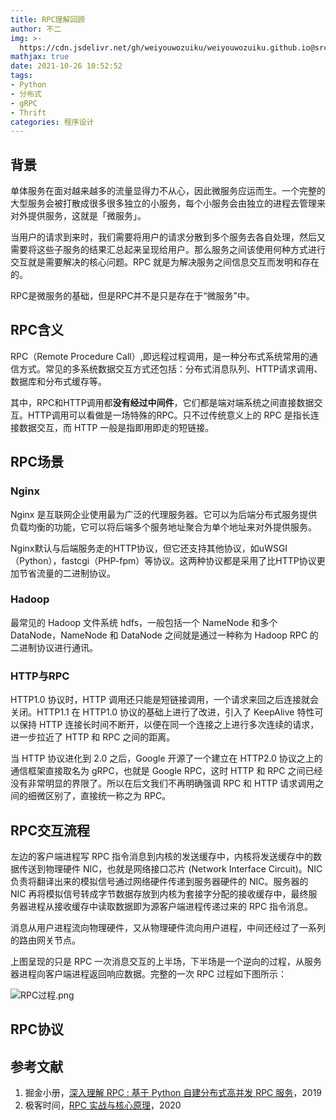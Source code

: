 ```yaml
---
title: RPC理解回顾
author: 不二
img: >-
  https://cdn.jsdelivr.net/gh/weiyouwozuiku/weiyouwozuiku.github.io@src/source/_posts/PageImg/程序设计/RPC.png
mathjax: true
date: 2021-10-26 10:52:52
tags: 
- Python
- 分布式
- gRPC
- Thrift
categories: 程序设计
---
```


## 背景

单体服务在面对越来越多的流量显得力不从心，因此微服务应运而生。一个完整的大型服务会被打散成很多很多独立的小服务，每个小服务会由独立的进程去管理来对外提供服务，这就是「微服务」。

当用户的请求到来时，我们需要将用户的请求分散到多个服务去各自处理，然后又需要将这些子服务的结果汇总起来呈现给用户。那么服务之间该使用何种方式进行交互就是需要解决的核心问题。RPC 就是为解决服务之间信息交互而发明和存在的。

RPC是微服务的基础，但是RPC并不是只是存在于“微服务”中。

## RPC含义

RPC（Remote Procedure Call）,即远程过程调用，是一种分布式系统常用的通信方式。常见的多系统数据交互方式还包括：分布式消息队列、HTTP请求调用、数据库和分布式缓存等。

其中，RPC和HTTP调用都**没有经过中间件**，它们都是端对端系统之间直接数据交互。HTTP调用可以看做是一场特殊的RPC。只不过传统意义上的 RPC 是指长连接数据交互，而 HTTP 一般是指即用即走的短链接。

## RPC场景

### Nginx

Nginx 是互联网企业使用最为广泛的代理服务器。它可以为后端分布式服务提供负载均衡的功能，它可以将后端多个服务地址聚合为单个地址来对外提供服务。

Nginx默认与后端服务走的HTTP协议，但它还支持其他协议，如uWSGI（Python），fastcgi（PHP-fpm）等协议。这两种协议都是采用了比HTTP协议更加节省流量的二进制协议。

### Hadoop

最常见的 Hadoop 文件系统 hdfs，一般包括一个 NameNode 和多个 DataNode，NameNode 和 DataNode 之间就是通过一种称为 Hadoop RPC 的二进制协议进行通讯。

### HTTP与RPC

HTTP1.0 协议时，HTTP 调用还只能是短链接调用，一个请求来回之后连接就会关闭。HTTP1.1 在 HTTP1.0 协议的基础上进行了改进，引入了 KeepAlive 特性可以保持 HTTP 连接长时间不断开，以便在同一个连接之上进行多次连续的请求，进一步拉近了 HTTP 和 RPC 之间的距离。

当 HTTP 协议进化到 2.0 之后，Google 开源了一个建立在 HTTP2.0 协议之上的通信框架直接取名为 gRPC，也就是 Google RPC，这时 HTTP 和 RPC 之间已经没有非常明显的界限了。所以在后文我们不再明确强调 RPC 和 HTTP 请求调用之间的细微区别了，直接统一称之为 RPC。

## RPC交互流程

左边的客户端进程写 RPC 指令消息到内核的发送缓存中，内核将发送缓存中的数据传送到物理硬件 NIC，也就是网络接口芯片 (Network Interface Circuit)。NIC 负责将翻译出来的模拟信号通过网络硬件传递到服务器硬件的 NIC。服务器的 NIC 再将模拟信号转成字节数据存放到内核为套接字分配的接收缓存中，最终服务器进程从接收缓存中读取数据即为源客户端进程传递过来的 RPC 指令消息。

消息从用户进程流向物理硬件，又从物理硬件流向用户进程，中间还经过了一系列的路由网关节点。

上图呈现的只是 RPC 一次消息交互的上半场，下半场是一个逆向的过程，从服务器进程向客户端进程返回响应数据。完整的一次 RPC 过程如下图所示：

![RPC过程.png](https://cdn.jsdelivr.net/gh/weiyouwozuiku/weiyouwozuiku.github.io@src/source/_posts/程序设计/RPC回顾理解/RPC过程.png)

## RPC协议



## 参考文献

1. 掘金小册，[深入理解 RPC : 基于 Python 自建分布式高并发 RPC 服务](https://juejin.cn/book/6844733722936377351)，2019
1. 极客时间，[RPC 实战与核心原理](https://time.geekbang.org/column/intro/100046201?tab=catalog)，2020